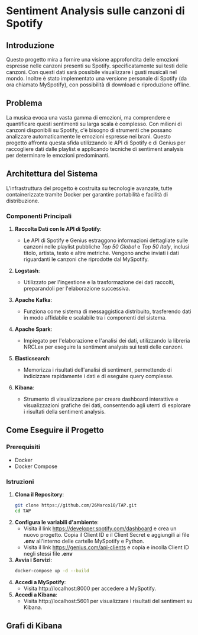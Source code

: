 # Sentiment Analysis sulle canzoni di Spotify

## Introduzione

Questo progetto mira a fornire una visione approfondita delle emozioni espresse nelle canzoni presenti su Spotify. specificatamente sui testi delle canzoni. Con questi dati sarà possibile visualizzare i gusti musicali nel mondo. Inoltre è stato implementato una versione personale di Spotify (da ora chiamato MySpotify), con possibilità di download e riproduzione offline.

## Problema

La musica evoca una vasta gamma di emozioni, ma comprendere e quantificare questi sentimenti su larga scala è complesso. Con milioni di canzoni disponibili su Spotify, c'è bisogno di strumenti che possano analizzare automaticamente le emozioni espresse nei brani. Questo progetto affronta questa sfida utilizzando le API di Spotify e di Genius per raccogliere dati dalle playlist e applicando tecniche di sentiment analysis per determinare le emozioni predominanti.

## Architettura del Sistema

L'infrastruttura del progetto è costruita su tecnologie avanzate, tutte containerizzate tramite Docker per garantire portabilità e facilità di distribuzione.

### Componenti Principali

1. **Raccolta Dati con le API di Spotify**:
   - Le API di Spotify e Genius estraggono informazioni dettagliate sulle canzoni nelle playlist pubbliche *Top 50 Global* e *Top 50 Italy*, inclusi titolo, artista, testo e altre metriche.
   Vengono anche inviati i dati riguardanti le canzoni che riprodotte dal MySpotify.

2. **Logstash**:
   - Utilizzato per l'ingestione e la trasformazione dei dati raccolti, preparandoli per l'elaborazione successiva.

3. **Apache Kafka**:
   - Funziona come sistema di messaggistica distribuito, trasferendo dati in modo affidabile e scalabile tra i componenti del sistema.

4. **Apache Spark**:
   - Impiegato per l'elaborazione e l'analisi dei dati, utilizzando la libreria NRCLex per eseguire la sentiment analysis sui testi delle canzoni.

5. **Elasticsearch**:
   - Memorizza i risultati dell'analisi di sentiment, permettendo di indicizzare rapidamente i dati e di eseguire query complesse.

6. **Kibana**:
   - Strumento di visualizzazione per creare dashboard interattive e visualizzazioni grafiche dei dati, consentendo agli utenti di esplorare i risultati della sentiment analysis.

## Come Eseguire il Progetto

### Prerequisiti

- Docker
- Docker Compose

### Istruzioni

1. **Clona il Repository**:
   ```bash
   git clone https://github.com/26Marco10/TAP.git
   cd TAP
   ```
2. **Configura le variabili d'ambiente**:
    - Visita il link https://developer.spotify.com/dashboard e crea un nuovo progetto. Copia il Client ID e il Client Secret e aggiungili ai file **.env** all'interno delle cartelle MySpotify e Python.
    - Visita il link https://genius.com/api-clients e copia e incolla Client ID negli stessi file **.env**
3. **Avvia i Servizi**:
    ```bash
   docker-compose up -d --build
   ```
4. **Accedi a MySpotify**:
    - Visita http://localhost:8000 per accedere a MySpotify.
5. **Accedi a Kibana**:
    - Visita http://localhost:5601 per visualizzare i risultati del sentiment su Kibana.
 
 ## Grafi di Kibana
 